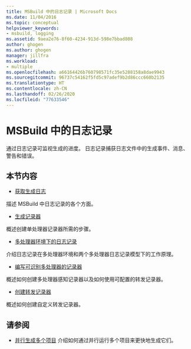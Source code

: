 ```yaml
---
title: MSBuild 中的日志记录 | Microsoft Docs
ms.date: 11/04/2016
ms.topic: conceptual
helpviewer_keywords:
- msbuild, logging
ms.assetid: 9aea2e76-8f60-4234-913d-598e7bbad808
author: ghogen
ms.author: ghogen
manager: jillfra
ms.workload:
- multiple
ms.openlocfilehash: a66164426b760798571fc35e5288158a8dae9943
ms.sourcegitcommit: 96737c54162f5fd5c97adef9b2d86ccc660b2135
ms.translationtype: HT
ms.contentlocale: zh-CN
ms.lasthandoff: 02/26/2020
ms.locfileid: "77633546"
---
```

# <a name="logging-in-msbuild"></a>MSBuild 中的日志记录

通过日志记录可监视生成的进度。 日志记录捕获日志文件中的生成事件、消息、警告和错误。

## <a name="in-this-section"></a>本节内容

- [获取生成日志](../msbuild/obtaining-build-logs-with-msbuild.md)

 描述 MSBuild 中日志记录的各个方面。

- [生成记录器](../msbuild/build-loggers.md)

 概述创建单处理器记录器所需的步骤。

- [多处理器环境下的日志记录](../msbuild/logging-in-a-multi-processor-environment.md)

 介绍日志记录在多处理器环境和两个多处理器日志记录模型下的工作原理。

- [编写可识别多处理器的记录器](../msbuild/writing-multi-processor-aware-loggers.md)

 概述如何创建多处理器感知记录器以及如何使用可配置的转发记录器。

- [创建转发记录器](../msbuild/creating-forwarding-loggers.md)

 概述如何创建自定义转发记录器。

## <a name="see-also"></a>请参阅

- [并行生成多个项目](../msbuild/building-multiple-projects-in-parallel-with-msbuild.md) 介绍如何通过并行运行多个项目来更快地生成它们。
